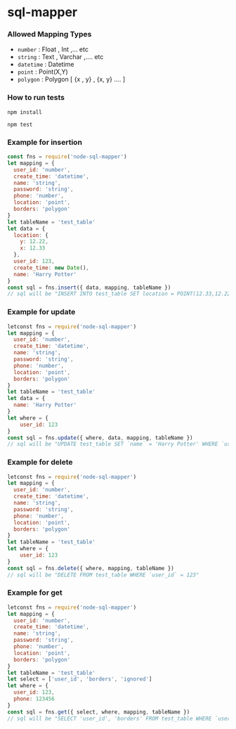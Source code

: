 # sql-mapper

### Allowed Mapping Types

- `number` : Float , Int ,... etc
- `string` : Text , Varchar ,.... etc
- `datetime` : Datetime
- `point` : Point(X,Y)
- `polygon` : Polygon [ {x , y} , {x, y} .... ]

### How to run tests

```
npm install
```

```
npm test
```

### Example for insertion

```js
const fns = require('node-sql-mapper')
let mapping = {
  user_id: 'number',
  create_time: 'datetime',
  name: 'string',
  password: 'string',
  phone: 'number',
  location: 'point',
  borders: 'polygon'
}
let tableName = 'test_table'
let data = {
  location: {
    y: 12.22,
    x: 12.33
  },
  user_id: 123,
  create_time: new Date(),
  name: 'Harry Potter'
}
const sql = fns.insert({ data, mapping, tableName })
// sql will be "INSERT INTO test_table SET location = POINT(12.33,12.22)  `user_id` = 123, `create_time` = 2019-09-20 23:25:59.957, `name` = 'Harry Potter'"
```

### Example for update

```js
letconst fns = require('node-sql-mapper')
let mapping = {
  user_id: 'number',
  create_time: 'datetime',
  name: 'string',
  password: 'string',
  phone: 'number',
  location: 'point',
  borders: 'polygon'
}
let tableName = 'test_table'
let data = {
  name: 'Harry Potter'
}
let where = {
    user_id: 123
}
const sql = fns.update({ where, data, mapping, tableName })
// sql will be "UPDATE test_table SET `name` = 'Harry Potter' WHERE `user_id` = 123"
```

### Example for delete

```js
letconst fns = require('node-sql-mapper')
let mapping = {
  user_id: 'number',
  create_time: 'datetime',
  name: 'string',
  password: 'string',
  phone: 'number',
  location: 'point',
  borders: 'polygon'
}
let tableName = 'test_table'
let where = {
    user_id: 123
}
const sql = fns.delete({ where, mapping, tableName })
// sql will be "DELETE FROM test_table WHERE `user_id` = 123"
```

### Example for get

```js
letconst fns = require('node-sql-mapper')
let mapping = {
  user_id: 'number',
  create_time: 'datetime',
  name: 'string',
  password: 'string',
  phone: 'number',
  location: 'point',
  borders: 'polygon'
}
let tableName = 'test_table'
let select = ['user_id', 'borders', 'ignored']
let where = {
  user_id: 123,
  phone: 123456
}
const sql = fns.get({ select, where, mapping, tableName })
// sql will be "SELECT 'user_id', 'borders' FROM test_table WHERE `user_id` = 123 AND `phone` = 123456"
```
